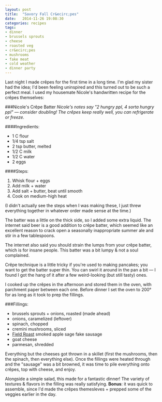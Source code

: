 ```yaml
---
layout: post
title:  "Savory Fall Cr&ecirc;pes"
date:   2014-11-26 19:08:30
categories: recipes
tags:
- dinner
- brussels sprouts
- cheese
- roasted veg
- cr&ecirc;pes
- mushrooms
- fake meat
- cold weather
- dinner party
---
```


Last night I made cr&ecirc;pes for the first time in a long time. I'm glad my sister had the idea; I'd been feeling uninspired and this turned out to be such a perfect meal. I used my housemate Nicole's handwritten recipe for the cr&ecirc;pes themselves:

###Nicole's Cr&ecirc;pe Batter
*Nicole's notes say "2 hungry ppl, 4 sorta hungry ppl" &mdash; consider doubling! The cr&ecirc;pes keep really well, you can refrigerate or freeze.*

####Ingredients:
- 1 C flour
- 1/4 tsp salt
- 2 tsp butter, melted
- 1/2 C milk
- 1/2 C water
- 2 eggs

####Steps:
1. Whisk flour + eggs
2. Add milk + water
3. Add salt + butter, beat until smooth
4. Cook on medium-high heat

(I didn't actually see the steps when I was making these, I just threw everything together in whatever order made sense at the time.)

The batter was a little on the thick side, so I added some extra liquid. The internet said beer is a good addition to cr&ecirc;pe batter, which seemed like an excellent reason to crack open a seasonally inappropriate summer ale and stir in a few tablespoons. 

The internet also said you should strain the lumps from your cr&ecirc;pe batter, which is for insane people. This batter was a bit lumpy &amp; not a soul complained.

Cr&ecirc;pe technique is a little tricky if you're used to making pancakes; you want to get the batter super thin. You can swirl it around in the pan a bit &mdash; I found I got the hang of it after a few weird-looking (but still tasty) ones.

I cooked up the cr&ecirc;pes in the afternoon and stored them in the oven, with parchment paper between each one. Before dinner I set the oven to 200&deg; for as long as it took to prep the fillings.

###Fillings:
- brussels sprouts + onions, roasted (made ahead)
- onions, caramelized (leftover)
- spinach, chopped
- cremini mushrooms, sliced
- [Field Roast][fieldroast] smoked apple sage fake sausage
- goat cheese
- parmesan, shredded

Everything but the cheeses got thrown in a skillet (first the mushrooms, then the spinach, then everything else). Once the fillings were heated through and the "sausage" was a bit browned, it was time to pile everything onto cr&ecirc;pes, top with cheese, and enjoy.

Alongside a simple salad, this made for a fantastic dinner! The variety of textures & flavors in the filling was really satisfying. **Bonus**: it was quick to assemble, since I'd made the cr&ecirc;pes themesleves + prepped some of the veggies earlier in the day.  

[fieldroast]:      http://fieldroast.com/
